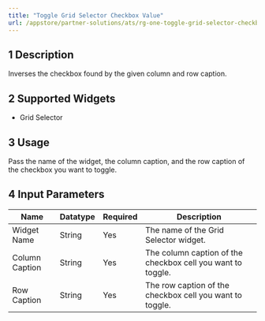 ```yaml
---
title: "Toggle Grid Selector Checkbox Value"
url: /appstore/partner-solutions/ats/rg-one-toggle-grid-selector-checkbox-value/
---
```


## 1 Description

Inverses the checkbox found by the given column and row caption.

## 2 Supported Widgets

* Grid Selector

## 3 Usage

Pass the name of the widget, the column caption, and the row caption of the checkbox you want to toggle.

## 4 Input Parameters

Name | Datatype | Required | Description
---- | -------- | -------- | ---------------
Widget Name | String | Yes | The name of the Grid Selector widget.
Column Caption | String | Yes | The column caption of the checkbox cell you want to toggle.
Row Caption | String | Yes | The row caption of the checkbox cell you want to toggle.
